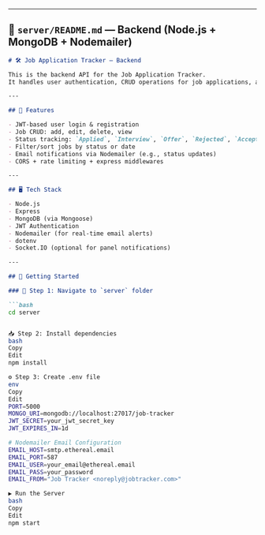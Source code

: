 
---

## 📁 `server/README.md` — Backend (Node.js + MongoDB + Nodemailer)

```markdown
# 🛠 Job Application Tracker – Backend

This is the backend API for the Job Application Tracker.  
It handles user authentication, CRUD operations for job applications, and sends email notifications when job status changes.

---

## 🚀 Features

- JWT-based user login & registration
- Job CRUD: add, edit, delete, view
- Status tracking: `Applied`, `Interview`, `Offer`, `Rejected`, `Accepted`
- Filter/sort jobs by status or date
- Email notifications via Nodemailer (e.g., status updates)
- CORS + rate limiting + express middlewares

---

## 🖥 Tech Stack

- Node.js
- Express
- MongoDB (via Mongoose)
- JWT Authentication
- Nodemailer (for real-time email alerts)
- dotenv
- Socket.IO (optional for panel notifications)

---

## 🔧 Getting Started

### 📁 Step 1: Navigate to `server` folder

```bash
cd server


📥 Step 2: Install dependencies
bash
Copy
Edit
npm install

⚙️ Step 3: Create .env file
env
Copy
Edit
PORT=5000
MONGO_URI=mongodb://localhost:27017/job-tracker
JWT_SECRET=your_jwt_secret_key
JWT_EXPIRES_IN=1d

# Nodemailer Email Configuration
EMAIL_HOST=smtp.ethereal.email
EMAIL_PORT=587
EMAIL_USER=your_email@ethereal.email
EMAIL_PASS=your_password
EMAIL_FROM="Job Tracker <noreply@jobtracker.com>"

▶️ Run the Server
bash
Copy
Edit
npm start
